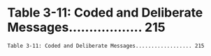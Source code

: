 # Table 3-11: Coded and Deliberate Messages.................. 215

```
Table 3-11: Coded and Deliberate Messages.................. 215
```
